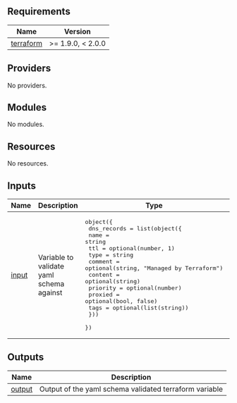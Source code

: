 <!-- BEGIN_TF_DOCS -->
## Requirements

| Name | Version |
|------|---------|
| <a name="requirement_terraform"></a> [terraform](#requirement\_terraform) | >= 1.9.0, < 2.0.0 |

## Providers

No providers.

## Modules

No modules.

## Resources

No resources.

## Inputs

| Name | Description | Type | Default | Required |
|------|-------------|------|---------|:--------:|
| <a name="input_input"></a> [input](#input\_input) | Variable to validate yaml schema against | <pre>object({<br/>    dns_records = list(object({<br/>      name     = string<br/>      ttl      = optional(number, 1)<br/>      type     = string<br/>      comment  = optional(string, "Managed by Terraform")<br/>      content  = optional(string)<br/>      priority = optional(number)<br/>      proxied  = optional(bool, false)<br/>      tags     = optional(list(string))<br/>    }))<br/>  })</pre> | n/a | yes |

## Outputs

| Name | Description |
|------|-------------|
| <a name="output_output"></a> [output](#output\_output) | Output of the yaml schema validated terraform variable |
<!-- END_TF_DOCS -->